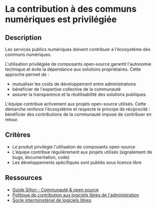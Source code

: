 # La contribution à des communs numériques est privilégiée

## Description

Les services publics numériques doivent contribuer à l'écosystème des
communs numériques.

L'utilisation privilégiée de composants open-source garantit
l'autonomie technique et évite la dépendance aux solutions
propriétaires. Cette approche permet de :

- mutualiser les coûts de développement entre administrations
- bénéficier de l'expertise collective de la communauté
- assurer la transparence et la réutilisabilité des solutions publiques

L'équipe contribue activement aux projets open-source utilisés. Cette
démarche renforce l'écosystème et respecte le principe de
réciprocité : bénéficier des contributions de la communauté impose de
contribuer en retour.

## Critères

- Le produit privilégie l'utilisation de composants open-source
- L'équipe contribue régulièrement aux projets utilisés (signalement
  de bugs, documentation, code)
- Les développements spécifiques sont publiés sous licence libre

## Ressources

- [Guide Sillon - Communauté & open source](https://sillon.incubateur.net/docs/community-and-open-source/)
- [Politique de contribution aux logiciels libres de l'administration](https://code.gouv.fr/fr/doc/politique-logiciel-libre/)
- [Socle interministériel de logiciels libres](https://code.gouv.fr/fr/sill/)

